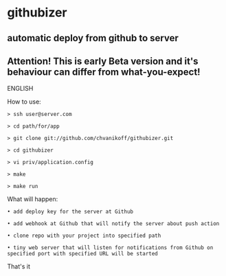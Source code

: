 githubizer
==========

automatic deploy from github to server
-
Attention! This is early Beta version and it's behaviour can differ from what-you-expect!
-

ENGLISH

How to use:

`> ssh user@server.com`

`> cd path/for/app`

`> git clone git://github.com/chvanikoff/githubizer.git`

`> cd githubizer`

`> vi priv/application.config`

`> make`

`> make run`

What will happen: 

`• add deploy key for the server at Github`

`• add webhook at Github that will notify the server about push action`

`• clone repo with your project into specified path`

`• tiny web server that will listen for notifications from Github on specified port with specified URL will be started`

That's it
